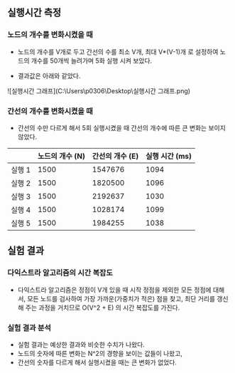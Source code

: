 ## 실행시간 측정

### 	노드의 개수를 변화시켰을 때

- 노드의 개수를 V개로 두고 간선의 수를 최소 V개, 최대 V*(V-1)개 로 설정하여 노드의 개수를 50개씩 늘려가며 5화 실행 시켜 보았다.



- 결과값은 아래와 같았다.

  

![실행시간 그래프](C:\Users\p0306\Desktop\실행시간 그래프.png)





### 	간선의 개수를 변화시켰을 때



- 간선의 수만 다르게 해서 5회 실행시켰을 때 간선의 개수에 따른 큰 변화는 보이지 않았다.



|        | 노드의 개수 (N) | 간선의 개수 (E) | 실행 시간 (ms) |
| ------ | --------------- | --------------- | -------------- |
| 실행 1 | 1500            | 1547676         | 1094           |
| 실행 2 | 1500            | 1820500         | 1096           |
| 실행 3 | 1500            | 2192637         | 1030           |
| 실행 4 | 1500            | 1028174         | 1099           |
| 실행 5 | 1500            | 1984255         | 1038           |





## 실험 결과

### 	다익스트라 알고리즘의 시간 복잡도

- 다익스트라 알고리즘은 정점이 V개 있을 때 시작 정점을 제외한 모든 정점에 대해서, 모든 노드를 검사하여 가장 가까운(가중치가 적은) 점을 찾고, 최단 거리를 갱신해 주는 과정을 거치므로 O(V^2 + E) 의 시간 복잡도를 가진다.

### 	실험 결과 분석

- 실험 결과는 예상한 결과와 비슷한 수치가 나왔다. 
- 노드의 숫자에 따른 변화는 N^2의 경향을 보이는 값들이 나왔고,
- 간선의 숫자를 다르게 해서 실행시켰을 때는 큰 변화가 없었다.

  